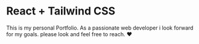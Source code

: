 # React + Tailwind CSS

This is my personal Portfolio. As a passionate web developer i look forward for my goals. please look and feel free to reach. ❤️ 